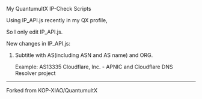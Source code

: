 My QuantumultX IP-Check Scripts

Using IP_API.js recently in my QX profile,

So I only edit IP_API.js.

New changes in IP_API.js:

1. Subtitle with AS(including ASN and AS name) and ORG.

   Example: AS13335 Cloudflare, Inc. - APNIC and Cloudflare DNS Resolver project

---

Forked from KOP-XIAO/QuantumultX
